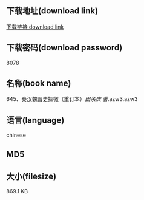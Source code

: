 ## 下载地址(download link)
[下载链接 download link](https://tutu365.netlify.app/?s=645%E3%80%81%E7%A7%A6%E6%B1%89%E9%AD%8F%E6%99%8B%E5%8F%B2%E6%8E%A2%E5%BE%AE%EF%BC%88%E9%87%8D%E8%AE%A2%E6%9C%AC%EF%BC%89_%E7%94%B0%E4%BD%99%E5%BA%86+%E8%91%97_.azw3)

## 下载密码(download password)
8078

## 名称(book name)
645、秦汉魏晋史探微（重订本）_田余庆 著_.azw3.azw3

## 语言(language)
chinese

## MD5


## 大小(filesize)
869.1 KB
